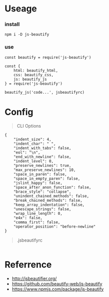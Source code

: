 # Useage

### install

```
npm i -D js-beautify
```

### use

```
const beautify = require('js-beautify')

const {
    html: beautify_html,
    css: beautify_css,
    js: beautify_js
} = require('js-beautify')

beautify_js('code...', jsbeautifyrc)
```

# Config

> CLI Options

```
{
    "indent_size": 4,
    "indent_char": " ",
    "indent_with_tabs": false,
    "eol": "\n",
    "end_with_newline": false,
    "indent_level": 0,
    "preserve_newlines": true,
    "max_preserve_newlines": 10,
    "space_in_paren": false,
    "space_in_empty_paren": false,
    "jslint_happy": false,
    "space_after_anon_function": false,
    "brace_style": "collapse",
    "unindent_chained_methods": false,
    "break_chained_methods": false,
    "keep_array_indentation": false,
    "unescape_strings": false,
    "wrap_line_length": 0,
    "e4x": false,
    "comma_first": false,
    "operator_position": "before-newline"
}
```

> .jsbeautifyrc

```

```

# Referrence

* http://jsbeautifier.org/
* https://github.com/beautify-web/js-beautify
* https://www.npmjs.com/package/js-beautify
